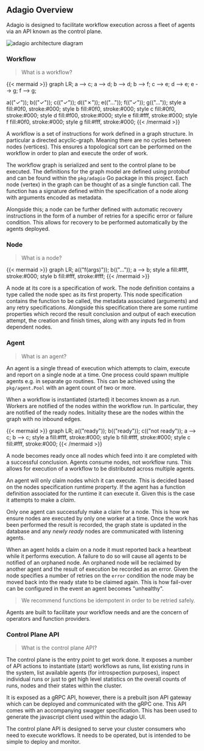 Adagio Overview
---------------

Adagio is designed to facilitate workflow execution across a fleet of agents via an API known as the control plane.

![adagio architecture diagram](/architecture.svg)

### Workflow

> What is a workflow?

{{< mermaid >}}
graph LR;
  a --> c;
  a --> d;
  b --> d;
  b --> f;
  c --> e;
  d --> e;
  e --> g;
  f --> g;

  a(("✓"));
  b(("✓"));
  c(("✓"));
  d(("✗"));
  e(("..."));
  f(("✓"));
  g(("..."));
  style a fill:#0f0, stroke:#000;
  style b fill:#0f0, stroke:#000;
  style c fill:#0f0, stroke:#000;
  style d fill:#f00, stroke:#000;
  style e fill:#fff, stroke:#000;
  style f fill:#0f0, stroke:#000;
  style g fill:#fff, stroke:#000;
{{< /mermaid >}}

A workflow is a set of instructions for work defined in a graph structure. In particular a directed acyclic-graph. Meaning there are no cycles between nodes (vertices).
This ensures a topological sort can be performed on the workflow in order to plan and execute the order of work.

The workflow graph is serialized and sent to the control plane to be executed. The definitions for the graph model are defined using protobuf and can be
found within the `pkg/adagio` Go package in this project.
Each node (vertex) in the graph can be thought of as a single function call. The function has a signature defined within the specification of a node along
with arguments encoded as metadata.

Alongside this; a node can be further defined with automatic recovery instructions in the form of a number of retries for a specific error or failure condition.
This allows for recovery to be performed automatically by the agents deployed.

### Node

> What is a node?


{{< mermaid >}}
graph LR;
  a(("f(args)"));
  b(("..."));
  a --> b;
  style a fill:#fff, stroke:#000;
  style b fill:#fff, stroke:#fff;
{{< /mermaid >}}

A node at its core is a specification of work. The node definition contains a type called the node spec as its first property.
This node specification contains the function to be called, the metadata associated (arguments) and any retry specifications.
Alongside this specification there are some runtime properties which record the result conclusion and output of each execution attempt,
the creation and finish times, along with any inputs fed in from dependent nodes.

### Agent

> What is an agent?

An agent is a single thread of execution which attempts to claim, execute and report on a single node at a time.
One process could spawn multiple agents e.g. in separate go routines. This can be achieved using the `pkg/agent.Pool` with
an agent count of two or more.

When a workflow is instantiated (started) it becomes known as a *run*. Workers are notified of the nodes within the workflow run.
In particular, they are notified of the ready nodes. Initiality these are the nodes within the graph with no inbound edges.

{{< mermaid >}}
graph LR;
  a(("ready"));
  b(("ready"));
  c(("not ready"));
  a --> c;
  b --> c;
  style a fill:#fff, stroke:#000;
  style b fill:#fff, stroke:#000;
  style c fill:#fff, stroke:#000;
{{< /mermaid >}}

A node becomes ready once all nodes which feed into it are completed with a successful conclusion.
Agents consume nodes, not workflow runs. This allows for execution of a workflow to be distributed across multiple agents.

An agent will only claim nodes which it can execute. This is decided based on the nodes specification runtime property.
If the agent has a function definition associated for the runtime it can execute it. Given this is the case it attempts to make a *claim*.

Only one agent can successfuly make a claim for a node. This is how we ensure nodes are executed by only one worker at a time.
Once the work has been performed the result is recorded, the graph state is updated in the database and any _newly ready_ nodes
are communicated with listening agents.

When an agent holds a claim on a node it must reported back a heartbeat while it performs execution.
A failure to do so will cause all agents to be notified of an orphaned node. An orphaned node will
be reclaimed by another agent and the result of execution be recorded as an error.
Given the node specifies a number of retries on the `error` condition the node may be moved back into the
ready state to be claimed again. This is how fail-over can be configured in the event an agent becomes "unhealthy".

> We recommend functions be idempotent in order to be retried safely.

Agents are built to facilitate your workflow needs and are the concern of operators and function providers.

### Control Plane API

> What is the control plane API?

The control plane is the entry point to get work done. It exposes a number of API actions to instantiate (start) workflows as runs, list existing runs
in the system, list available agents (for introspection purposes), inspect individual runs or just to get high level statistics on the overall counts
of runs, nodes and their states within the cluster.

It is exposed as a gRPC API, however, there is a prebuilt json API gateway which can be deployed and communicated with the gRPC one. This API comes
with an accompanying swagger specification. This has been used to generate the javascript client used within the adagio UI.

The control plane API is designed to serve your cluster consumers who need to execute workflows.
It needs to be operated, but is intended to be simple to deploy and monitor.
